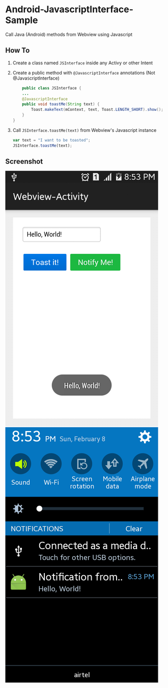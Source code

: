 # Android-JavascriptInterface-Sample

Call Java (Android) methods from Webview using Javascript

## How To

1. Create a class named `JSInterface` inside any Activy or other Intent
2. Create a public method with `@JavascriptInterface` annotations (Not @Java`S`criptInterface)

    ```java
        public class JSInterface {
        ...
        @JavascriptInterface
        public void toastMe(String text) {
            Toast.makeText(mContext, text, Toast.LENGTH_SHORT).show();
        }
    }
    ```

3. Call `JSInterface.toastMe(text)` from Webview's Javascript instance

    ```javascript
    var text = "I want to be toasted";
    JSInterface.toastMe(text);
    ```

## Screenshot

![Toast](screen/toast.png)
![Notification](screen/notification.png)
